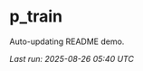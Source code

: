# p_train

Auto-updating README demo.

<!--START_SECTION:status-->
_Last run: 2025-08-26 05:40 UTC_
<!--END_SECTION:status-->





























































































































